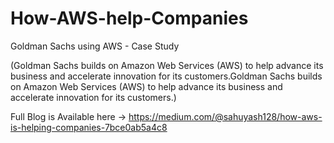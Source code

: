 # How-AWS-help-Companies

Goldman Sachs using AWS - Case Study

(Goldman Sachs builds on Amazon Web Services (AWS) to help advance its business and accelerate innovation for its customers.Goldman Sachs builds on Amazon Web Services (AWS) to help advance its business and accelerate innovation for its customers.)


Full Blog is Available here -> https://medium.com/@sahuyash128/how-aws-is-helping-companies-7bce0ab5a4c8
